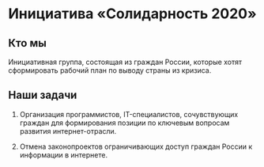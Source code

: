 # Инициатива «Солидарность 2020»

## Кто мы
Инициативная группа, состоящая из граждан России, которые хотят сформировать рабочий план по выводу страны из кризиса.

## Наши задачи

1. Организация программистов, IT-специалистов, сочувствующих граждан для формирования позиции по ключевым вопросам развития интернет-отрасли.

2. Отмена законопроектов ограничивающих доступ граждан России к информации в интернете.
